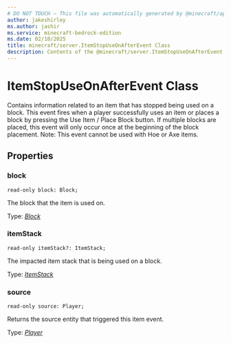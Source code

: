 ```yaml
---
# DO NOT TOUCH — This file was automatically generated by @minecraft/api-docs-generator, to report problems file an issue at https://github.com/Mojang/minecraft-scripting-libraries
author: jakeshirley
ms.author: jashir
ms.service: minecraft-bedrock-edition
ms.date: 02/10/2025
title: minecraft/server.ItemStopUseOnAfterEvent Class
description: Contents of the @minecraft/server.ItemStopUseOnAfterEvent class.
---
```

# ItemStopUseOnAfterEvent Class

Contains information related to an item that has stopped being used on a block. This event fires when a player successfully uses an item or places a block by pressing the Use Item / Place Block button. If multiple blocks are placed, this event will only occur once at the beginning of the block placement. Note: This event cannot be used with Hoe or Axe items.

## Properties

### **block**
`read-only block: Block;`

The block that the item is used on.

Type: [*Block*](Block.md)

### **itemStack**
`read-only itemStack?: ItemStack;`

The impacted item stack that is being used on a block.

Type: [*ItemStack*](ItemStack.md)

### **source**
`read-only source: Player;`

Returns the source entity that triggered this item event.

Type: [*Player*](Player.md)
